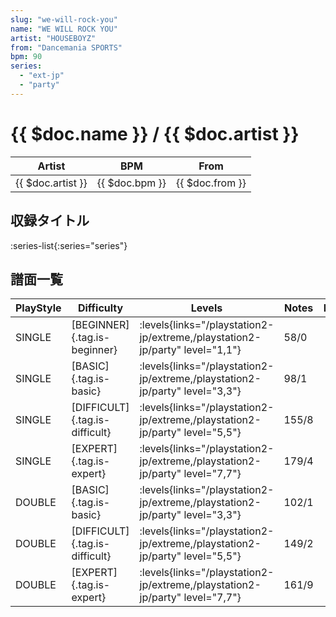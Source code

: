 ```yaml
---
slug: "we-will-rock-you"
name: "WE WILL ROCK YOU"
artist: "HOUSEBOYZ"
from: "Dancemania SPORTS"
bpm: 90
series:
  - "ext-jp"
  - "party"
---
```


# {{ $doc.name }} / {{ $doc.artist }}

|Artist|BPM|From|
|------|---|----|
|{{ $doc.artist }}|{{ $doc.bpm }}|{{ $doc.from }}|

## 収録タイトル

:series-list{:series="series"}

## 譜面一覧

|PlayStyle|Difficulty|Levels|Notes|Movie|
|---------|----------|------|-----|-----|
|SINGLE|[BEGINNER]{.tag.is-beginner}| :levels{links="/playstation2-jp/extreme,/playstation2-jp/party" level="1,1"}|58/0||
|SINGLE|[BASIC]{.tag.is-basic}| :levels{links="/playstation2-jp/extreme,/playstation2-jp/party" level="3,3"}|98/1||
|SINGLE|[DIFFICULT]{.tag.is-difficult}| :levels{links="/playstation2-jp/extreme,/playstation2-jp/party" level="5,5"}|155/8||
|SINGLE|[EXPERT]{.tag.is-expert}| :levels{links="/playstation2-jp/extreme,/playstation2-jp/party" level="7,7"}|179/4||
|DOUBLE|[BASIC]{.tag.is-basic}| :levels{links="/playstation2-jp/extreme,/playstation2-jp/party" level="3,3"}|102/1||
|DOUBLE|[DIFFICULT]{.tag.is-difficult}| :levels{links="/playstation2-jp/extreme,/playstation2-jp/party" level="5,5"}|149/2||
|DOUBLE|[EXPERT]{.tag.is-expert}| :levels{links="/playstation2-jp/extreme,/playstation2-jp/party" level="7,7"}|161/9||
